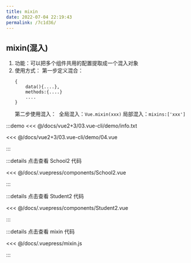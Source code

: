 ```yaml
---
title: mixin
date: 2022-07-04 22:19:43
permalink: /7c1d36/
---
```

## mixin(混入)

1. 功能：可以把多个组件共用的配置提取成一个混入对象
2. 使用方式：
   第一步定义混合：
   ```
   {
       data(){....},
       methods:{....}
       ....
   }
   ```
   第二步使用混入：
   ​ 全局混入：`Vue.mixin(xxx)`
   ​ 局部混入：`mixins:['xxx']`

:::demo <<< @/docs/vue2+3/03.vue-cli/demo/info.txt

<<< @/docs/vue2+3/03.vue-cli/demo/04.vue

:::

:::details 点击查看 School2 代码

<<< @/docs/.vuepress/components/School2.vue

:::

:::details 点击查看 Student2 代码

<<< @/docs/.vuepress/components/Student2.vue

:::

:::details 点击查看 mixin 代码

<<< @/docs/.vuepress/mixin.js

:::
